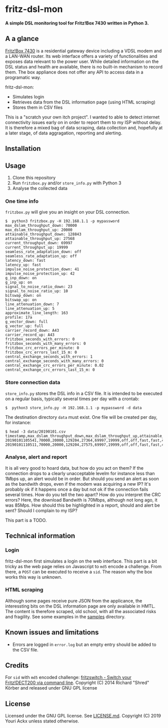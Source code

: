 # fritz-dsl-mon

**A simple DSL monitoring tool for Fritz!Box 7430 written in Python 3.**

## A a glance

[Fritz!Box 7430](https://en.avm.de/products/fritzbox/fritzbox-7430/) is a residential gateway device including a VDSL modem and a LAN-WAN router. Its web interface offers a variety of functionalities and exposes data relevant to the power user.
While detailed information on the DSL status and health are available, there is no built-in mechanism to record them. The box appliance does not offer any API to access data in a programatic way.

fritz-dsl-mon:
* Simulates login
* Retrieves data from the DSL information page (using HTML scraping)
* Stores them in CSV files

This is a "scratch your own itch project". I wanted to able to detect internet connectivity issues early on in order to report them to my ISP without delay. It is therefore a mixed bag of data scraping, data collection and, hopefully at a later stage, of data aggragation, reporting and alerting.

## Installation


## Usage

1. Clone this repository
2. Run `fritzbox.py` and/or `store_info.py` with Python 3
3. Analyse the collected data

### One time info

`fritzbox.py` will give you an insight on your DSL connection.

```
$  python3 fritzbox.py -H 192.168.1.1 -p mypassword
max_dslam_throughput_down: 70000
max_dslam_throughput_up: 20000
attainable_throughput_down: 128843
attainable_throughput_up: 27568
current_throughput_down: 69997
current_throughput_up: 19999
seamless_rate_adaptation_down: off
seamless_rate_adaptation_up: off
latency_down: fast
latency_up: fast
impulse_noise_protection_down: 41
impulse_noise_protection_up: 42
g_inp_down: on
g_inp_up: on
signal_to_noise_ratio_down: 23
signal_to_noise_ratio_up: 10
bitswap_down: on
bitswap_up: on
line_attenuation_down: 7
line_attenuation_up: 5
approximate_line_length: 163
profile: 17a
g_vector_down: full
g_vector_up: full
carrier_record_down: A43
carrier_record_up: A43
fritzbox_seconds_with_errors: 0
fritzbox_seconds_with_many_errors: 0
fritzbox_crc_errors_per_minute: 0
fritzbox_crc_errors_last_15_m: 0
central_exchange_seconds_with_errors: 1
central_exchange_seconds_with_many_errors: 0
central_exchange_crc_errors_per_minute: 0.02
central_exchange_crc_errors_last_15_m: 0
```

### Store connection data

`store_info.py` stores the DSL info in a CSV file.
It is intended to be executed on a regular basis, typically several times per day with a crontab:

``` 
$  python3 store_info.py -H 192.168.1.1 -p mypassword -d data
```

The destination directory `data` must exist. One file will be created per day, for instance:

```
$ head -3 data/20190101.csv
timestamp,max_dslam_throughput_down,max_dslam_throughput_up,attainable_throughput_down,attainable_throughput_up,current_throughput_down,current_throughput_up,seamless_rate_adaptation_down,seamless_rate_adaptation_up,latency_down,latency_up,impulse_noise_protection_down,impulse_noise_protection_up,g_inp_down,g_inp_up,signal_to_noise_ratio_down,signal_to_noise_ratio_up,bitswap_down,bitswap_up,line_attenuation_down,line_attenuation_up,approximate_line_length,profile,g_vector_down,g_vector_up,carrier_record_down,carrier_record_up,fritzbox_seconds_with_errors,fritzbox_seconds_with_many_errors,fritzbox_crc_errors_per_minute,fritzbox_crc_errors_last_15_m,central_exchange_seconds_with_errors,central_exchange_seconds_with_many_errors,central_exchange_crc_errors_per_minute,central_exchange_crc_errors_last_15_m
20190101105541,70000,20000,129204,27364,69997,19999,off,off,fast,fast,41,42,on,on,23,10,on,on,7,5,163,17a,full,full,A43,A43,0,0,0,0,1,0,0.02,0
20190101110511,70000,20000,129204,27575,69997,19999,off,off,fast,fast,41,42,on,on,23,10,on,on,7,5,163,17a,full,full,A43,A43,0,0,0,0,1,0,0.02,0
```

### Analyse, alert and report

It is all very good to hoard data, but how do you act on them? If the connection drops to a clearly unacceptable levelm for instance less than 1Mbps up, an alert would be in order. But should you send an alert as soon as the bandwith drops, even if the modem was acquiring a new IP? It's probably ok if it happens once a day but not ok if the connection fails several times. How do you tell the two apart? How do you interpret the CRC errors? Here, the download Bandwith is 70Mbps, although not long ago, it was 85Mps. How should this be highlighted in a report, should and alert be sent? Should I complain to my ISP?

This part is a TODO.

## Technical information

### Login

fritz-dsl-mon first simulates a login on the web interface. This part is a bit tricky as the web page relies on Javascript to `md5` encode a challenge. From there, a `POST` can be executed to receive a `sid`. The reason why the box works this way is unknown.

### HTML scraping

Although some pages receive pure JSON from the applicance, the interessting bits on the DSL information page are only available in HMTL. The content is therefore scraped, old school, with all the associated risks and fragility. See some examples in the [samples](/samples) directory.

## Known issues and limitations

* Errors are logged in `error.log` but an empty entry should be added to the CSV file.

## Credits

For `sid` with `md5` encoded challenge:
[fritzswitch - Switch your Fritz!DECT200 via command line](https://github.com/shred/fritzswitch).  Copyright (C) 2014 Richard "Shred" Körber and released under GNU GPL license

## License

Licensed under the GNU GPL license. See [LICENSE.md](LICENSE.md).
Copyright (C) 2019 Youri Ackx unless stated otherwise.
